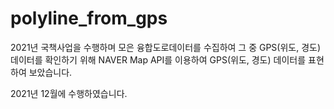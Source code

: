 # polyline_from_gps

2021년 국책사업을 수행하며 모은 융합도로데이터를 수집하여 그 중 GPS(위도, 경도) 데이터를 확인하기 위해 NAVER Map API를 이용하여 GPS(위도, 경도) 데이터를 표현하여 보았습니다.

2021년 12월에 수행하였습니다.
